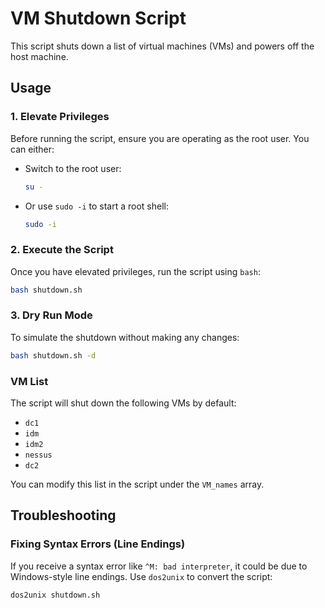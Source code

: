 # VM Shutdown Script

This script shuts down a list of virtual machines (VMs) and powers off the host machine.

## Usage

### 1. Elevate Privileges
Before running the script, ensure you are operating as the root user. You can either:

- Switch to the root user:
  
  ```bash
  su -
  ```

- Or use `sudo -i` to start a root shell:

  ```bash
  sudo -i
  ```

### 2. Execute the Script
Once you have elevated privileges, run the script using `bash`:

```bash
bash shutdown.sh
```

### 3. Dry Run Mode
To simulate the shutdown without making any changes:

```bash
bash shutdown.sh -d
```

### VM List
The script will shut down the following VMs by default:
- `dc1`
- `idm`
- `idm2`
- `nessus`
- `dc2`

You can modify this list in the script under the `VM_names` array.

## Troubleshooting

### Fixing Syntax Errors (Line Endings)
If you receive a syntax error like `^M: bad interpreter`, it could be due to Windows-style line endings. Use `dos2unix` to convert the script:

```bash
dos2unix shutdown.sh
```
